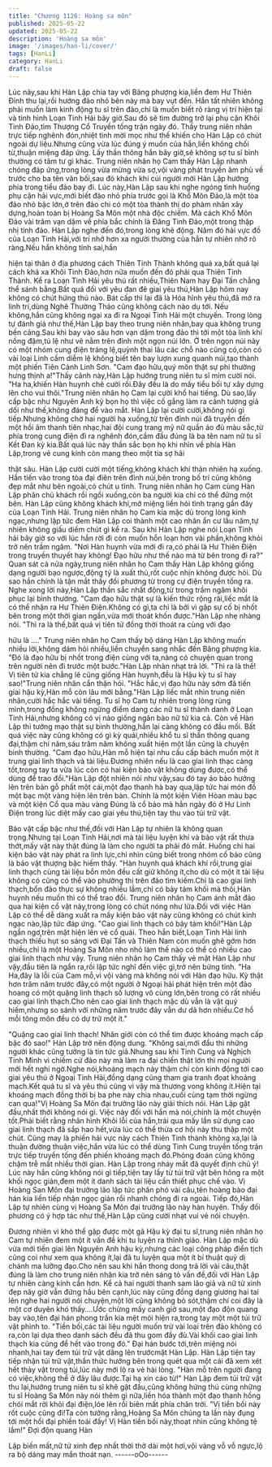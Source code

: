 ```yaml
---
title: "Chương 1126: Hoàng sa môn"
published: 2025-05-22
updated: 2025-05-22
description: 'Hoàng sa môn'
image: '/images/han-li/cover/'
tags: [HanLi]
category: HanLi
draft: false
---
```


Lúc nãy,sau khi Hàn Lập chia tay với Băng phượng kia,liền đem
Hư Thiên Đỉnh thu lại,rồi hướng đảo nhỏ bên này mà bay vụt đến.
Hắn tất nhiên không phải muốn làm kinh động tu sĩ trên đảo,chỉ là
muốn biết rõ ràng vị trí hiện tại và tình hình Loạn Tinh Hải bây
giờ.Sau đó sẽ tìm đường trở lại phụ cận Khôi Tinh Đảo,tìm
Thượng Cổ Truyền tống trận ngày đó.
Thấy trung niên nhân trực tiếp nghênh đón,nhiệt tình mời mọc
như thế khiến cho Hàn Lập có chút ngoài dự liệu.Nhưng cũng
vừa lúc đúng ý muốn của hắn,liền không chối từ,thuận miệng đáp
ứng.
Lấy thần thông hắn bây giờ,sẽ không sợ tu sĩ bình thường có tâm
tư gì khác.
Trung niên nhân họ Cam thấy Hàn Lập nhanh chóng đáp
ứng,trong lòng vừa mừng vừa sợ,vội vàng phát truyền âm phù về
trước cho ba tên vãn bối,sau đó khách khí cúi người mời Hàn Lập
hướng phía trong tiểu đảo bay đi.
Lúc này,Hàn Lập sau khi nghe ngóng tình huống phụ cận hải
vực,mới biết đảo nhỏ phía trước gọi là Khổ Môn Đảo,là một tòa
đảo nhỏ bậc lớn,ở trên đảo chi có một tòa thành thị do phàm
nhân xây dựng,hoàn toàn bị Hoàng Sa Môn một nhà độc chiếm.
Mà cách Khổ Môn Đảo vài trăm vạn dặm về phía bắc chính là
Đăng Tinh Đảo,một trong thập nhị tinh đảo.
Hàn Lập nghe đến đó,trong lòng khẽ động.
Năm đó hải vực đồ của Loạn Tinh Hải,với trí nhớ hơn xa người
thường của hắn tự nhiên nhớ rõ ràng.Nếu hắn không tính sai,hắn

hiện tại thân ở địa phương cách Thiên Tinh Thành không quá
xa,bất quá lại cách khá xa Khôi Tinh Đảo,hơn nữa muốn đến đó
phải qua Thiên Tinh Thành.
Kể ra Loạn Tinh Hải yêu thú rất nhiều,Thiên Nam hay Đại Tấn
chẳng thể sánh bằng.Bất quá đối với yêu đan đê giai yêu thú,Hàn
Lập hôm nay không có chút hứng thú nào.
Bát cấp thì lại đã là Hóa hình yêu thú,đã mở ra linh trí,dùng Nghê
Thường Thảo cũng không cách nào dụ tới.
Nếu không,hắn cũng không ngại xa đi ra Ngoại Tinh Hải một
chuyến.
Trong lòng tự đánh giá như thế,Hàn Lập bay theo trung niên
nhân,bay qua không trung bến cảng.Sau khi bay vào sâu hơn vạn
dặm trong đảo thì tới một tòa linh khí nồng đậm,tú lệ như vẽ nằm
trên đỉnh một ngọn núi lớn.
Ở trên ngọn núi này có một nhóm cung điện tráng lệ,quỳnh thai
lâu các chỗ nào cũng có,còn có vài loại Linh cầm diễm lệ không
biết tên bay lượn xung quanh núi,tạo thành một phiến Tiên Cảnh
Linh Sơn.
"Cam đạo hữu,quý môn thật sự phi thường hưng thịnh a!"Thấy
cảnh này,Hàn Lập hướng trung niên tu sĩ mỉm cười nói.
"Ha ha,khiến Hàn huynh chê cười rồi.Đây đều là do mấy tiểu bối
tự xây dựng lên cho vui thôi."Trung niên nhân họ Cam lại cười
khổ hai tiếng.
Dù sao,lấy cấp bậc như Nguyên Anh kỳ bọn họ thì việc cố gắng
làm ra cảnh tượng giả dối như thế,không đáng để vào mắt.
Hàn Lập lại cười cười,không nói gì tiếp.Nhưng không chờ hai
người hạ xuống,từ trên đỉnh núi đã truyền đến một hồi âm thanh
tiên nhạc,hai đội cung trang mỹ nữ quần áo đủ màu sắc,từ phía
trong cung điện đi ra nghênh đón,cầm đầu đúng là ba tên nam nữ
tu sĩ Kết Đan kỳ kia.Bất quá lúc này thần sắc bọn họ khi nhìn về
phía Hàn Lập,trong vẻ cung kính còn mang theo một tia sợ hãi

thật sâu.
Hàn Lập cười cười một tiếng,không khách khí thản nhiên hạ
xuống.
Hắn tiến vào trong tòa đại điên trên đỉnh núi,bên trong bố trí cũng
không đẹp mắt như bên ngoài,có chút u tĩnh.
Trung niên nhân họ Cam cùng Hàn Lập phân chủ khách rồi ngồi
xuống,còn ba người kia chỉ có thể đứng một bên.
Hàn Lập cũng không khách khí,mở miệng liền hỏi tình trạng gần
đây của Loạn Tinh Hải.
Trung niên nhân họ Cam kia mặc dù trong lòng kinh ngạc,nhưng
lập tức đem Hàn Lập coi thành một cao nhân ẩn cư lâu năm,tự
nhiên không giấu diếm chút gì kể ra.
Sau khi Hàn Lập nghe nói Loạn Tinh hải bây giờ so với lúc hắn
rời đi còn muốn hỗn loạn hơn vài phần,không khỏi trở nên trầm
ngâm.
"Nơi Hàn huynh vừa mới đi ra,có phải là Hư Thiên Điện trong
truyền thuyết hay không! Đạo hữu như thế nào mà từ bên trong đi
ra?" Quan sát cả nửa ngày,trung niên nhân họ Cam thấy Hàn Lập
không giống dạng người bạo ngược,động tý là xuất thủ,rốt cuộc
nhịn không được hỏi.
Dù sao hắn chính là tận mắt thấy đối phương từ trong cự điện
truyền tống ra.
Nghe xong lời này,Hàn Lập thần sắc nhất động,từ trong trầm
ngâm khôi phục lại bình thường.
"Cam đạo hữu thật sự là kiến thức rộng rãi,liếc mắt là có thể nhận
ra Hư Thiên Điện.Không có gì,ta chỉ là bởi vì gặp sự cố bị nhốt
bên trong một thời gian ngắn,vừa mới thoát khốn được."Hàn Lập
nhẹ nhàng nói.
"Thì ra là thế,bất quá vị tiên tử đồng thời thoát ra cùng với đạo

hữu là …." Trung niên nhân họ Cam thấy bộ dáng Hàn Lập không
muốn nhiều lời,không dám hỏi nhiều,liền chuyển sang nhắc đến
Băng phượng kia.
"Đó là đạo hữu bị nhốt trong điện cùng với ta,nàng có chuyện
quan trong trên người nên đi trước một bước."Hàn Lập nhàn nhạt
trả lời.
"Thì ra là thế! Vị tiên tử kia chẳng lẽ cũng giống Hàn huynh,đều là
Hậu kỳ tu sĩ hay sao!"Trung niên nhân cẩn thận hỏi.
"Hắc hắc,vị đạo hữu này sớm đã tiến giai hậu kỳ,Hàn mỗ còn lâu
mới bằng."Hàn Lập liếc mắt nhìn trung niên nhân,cười hắc hắc
vài tiếng.
Tu sĩ họ Cam tự nhiên trong lòng rùng mình,trong đồng không
ngừng điểm dang các nữ tu sĩ thành danh ở Loạn Tinh Hải,nhưng
không có vị nào giống ngân bào nữ tử kia cả.
Còn về Hàn Lập thì tướng mạo thật sự bình thường,hắn lại càng
không có đầu mối.
Bất quá việc này cũng không có gì kỳ quái,nhiều khổ tu sĩ thần
thông quang đại,thậm chí năm,sáu trăm năm không xuất hiện một
lần cũng là chuyện bình thường.
"Cam đạo hữu,Hàn mỗ hiện tại nhu cầu cấp bách muốn một ít
trung giai linh thạch và tài liệu.Đương nhiên nếu là cao giai linh
thạc càng tốt,trong tay ta vừa lúc còn có hai kiện bảo vật không
dùng được,có thể dùng để trao đổi."Hàn Lập đột nhiên nói như
vậy,sau đó tay áo bào hướng lên trên bàn gỗ phất một cái,một
đạo thanh hà bay qua,lập tức hai món đồ một bạc một vàng hiện
lên trên bàn.
Chính là một kiện Viên Hòan màu bạc và một kiện Cổ qua màu
vàng
Đúng là cổ bảo mà hắn ngày đó ở Hư Linh Điện trong lúc diệt
mấy cao giai yêu thú,tiện tay thu vào túi trữ vật.

Bảo vật cấp bậc như thế,đối với Hàn Lập tự nhiên là không quan
trọng.Nhưng tại Loạn Tinh Hải,nơi mà tài liệu luyện khí và bảo vật
rất thưa thớt,mấy vật này thật đúng là làm cho người ta phải đỏ
mắt.
Huống chi hai kiện bảo vật này phát ra linh lực,chỉ nhìn cũng biết
trong nhóm cổ bảo cũng là bảo vật thượng bậc hiếm thấy.
"Hàn huynh quá khách khí rồi,trung giai linh thạch cùng tài liệu
bổn môn đều cất giữ không ít,cho dù có một ít tài liệu không có
cũng có thể vào phường thị trên đảo tìm kiếm.Chỉ là cao giai linh
thạch,bổn đảo thực sự không nhiều lắm,chỉ có bảy tám khối mà
thôi,Hàn huynh nếu muốn thì có thể trao đổi.
Trung niên nhân họ Cam ánh mắt đảo qua hai kiện cổ vật
này,trong lòng có chút nóng như lửa.Đối với việc Hàn Lập có thể
dễ dàng xuất ra mấy kiện bảo vật này cũng không có chút kinh
ngạc nào,lập tức đáp ứng.
"Cao giai linh thạch có bảy tám khối!"Hàn Lập ngẩn ngơ,trên mặt
hiện lên vẻ cổ quái.
Theo hắn biết,Loạn Tinh Hải linh thạch thiếu hụt so sáng với Đại
Tấn và Thiên Nam còn muốn ghê gớm hơn nhiều,chỉ là một
Hoàng Sa Môn nho nhỏ làm thế nào có thể có nhiều cao giai linh
thạch như vậy.
Trung niên nhân họ Cam thấy vẻ mặt Hàn Lập như vậy,đầu tiên là
ngẩn ra,rồi lập tức nghĩ đến việc gì,trở nên bừng tỉnh.
"Ha Ha,đây là lỗi của Cam mỗ,vì vội vàng mà không nói với Hàn
đạo hữu.
Kỳ thật hơn trăm năm trước đây,có một người ở Ngoại hải phát
hiện trên một đảo hoang có một quặng linh thạch số lượng vô
cùng lớn,bên trong có rất nhiều cao giai linh thạch.Cho nên cao
giai linh thạch mặc dù vẫn là vật quý hiếm,nhưng so sánh với
những năm trước đây vẫn dư dả hơn nhiều.Cơ hồ mỗi tông môn
đều có dự trữ một ít."

"Quặng cao giai linh thạch! Nhân giới còn có thể tìm được khoáng
mạch cấp bậc đó sao!" Hàn Lập trở nên động dung.
"Không sai,mới đầu thì những người khác cũng tưởng là tin tức
giả.Nhưng sau khi Tinh Cung và Nghịch Tinh Minh vì chiếm cứ
đảo này mà làm ra đại chiến thật lớn thì mọi người mới hết nghi
ngờ.Nghe nói,khoáng mạch này thậm chí còn kinh động tới cao
giai yêu thú ở Ngoại Tinh Hải,đồng dạng cũng tham gia tranh đọat
khoáng mạch.Kết quả tu sĩ và yêu thú cũng vì vậy mà thương
vong không ít.Hiện tại khoáng mạch đồng thời bị ba phe này chia
nhau,cuối cùng tạm thời ngừng can qua!"Vị Hoàng Sa Môn đại
trưởng lão này giải thích nói.
Hàn Lập gật đầu,nhất thời không nói gì.
Việc này đối với hắn mà nói,chính là một chuyện tốt.Phải biết rằng
nhân hình Khôi lỗi của hắn,trải qua mấy lần sử dụng cao giai linh
thạch đã sắp hao hết,vừa lúc có thể thừa cơ hội này thu thập một
chút.
Cũng may là phiến hải vực này cách Thiên Tinh thành không
xa,lại là thuận đường thuận việc,hắn vừa lúc có thể dùng Tinh
Cung truyền tống trận trực tiếp truyền tống đến phiến khoáng
mạch đó.Phỏng đoán cũng không chậm trễ mất nhiều thời gian.
Hàn Lập trong nháy mắt đã quyết định chủ ý!
Lúc này hắn cũng không nói gì tiếp,tiện tay lấy từ túi trữ vật bên
hông ra một khối ngọc giản,đem một ít danh sách tài liệu cần thiết
phục chế vào.
Vị Hoàng San Môn đại trưởng lão lập tức phân phó vài câu,tên
hoàng bào đại hán kia liền tiếp nhận ngọc giản rồi nhanh chóng đi
ra ngoài.
Tiếp đó,Hàn Lập tự nhiên cùng vị Hoàng Sa Môn đại trưởng lão
này hàn huyên.
Thấy đối phương có ý hợp tác như thế,Hàn Lập cũng cười nhạt
vui vẻ nói chuyện.

Đương nhiên vì khó thể gặp được một gã Hậu kỳ đại tu sĩ,trung
niên nhân họ Cam tự nhiên đem một ít vấn đề khi tu luyện ra thỉnh
giáo.
Hàn Lập mặc dù vừa mới tiến giai lên Nguyên Anh hậu kỳ,nhưng
các loại công pháp điển tịch cũng coi như xem qua không ít,lại đã
tu luyện qua một ít bí thuật quỷ dị chánh ma lưỡng đạo.Cho nên
sau khi hắn thong dong trả lời vài câu,thật đúng là làm cho trung
niên nhân kia trở nên sáng tỏ vấn đề,đối với Hàn Lập tự nhiên
càng kính cẩn hơn.
Kể cả hai người thanh sam lão giả và nữ tử xinh đẹp nãy giờ vẫn
đứng hầu bên cạnh,lúc này cũng đồng dạng giương hai tai lên
nghe hai người nói chuyện,một lời cũng không bỏ sót,thậm chí coi
đây là một cơ duyên khó thấy….Ước chừng mấy canh giờ
sau,một đạo độn quang bay vào,tên đại hán phong trần kia mệt
mỏi hiện ra,trong tay một một túi trữ vật phình to.
"Tiền bối,các tài liệu người muốn trừ vài loại trên đảo không có
ra,còn lại dựa theo danh sách đều đã thu gom đầy đủ.Vài khối
cao giai linh thạch kia cũng để hết vào trong đó."
Đại hán bước tới,trên miệng nói nhanh,hai tay đem túi trữ vật
dâng lên trướcmặt Hàn Lập.
Hàn Lập tiện tay tiếp nhận túi trữ vật,thần thức hướng bên trong
quét qua một cái đã xem xét hết thảy vật trong túi,lúc này mới lộ
ra vẻ hài lòng.
"Hàn mỗ trên người đang có việc,không thể ở đây lâu được.Tại
hạ xin cáo từ!" Hàn Lập đem túi trữ vật thu lại,hướng trung niên tu
sĩ khẽ gật đầu,cũng không hứng thú cùng những tu sĩ Hoàng Sa
Môn này nói thêm gì nữa,liền hóa thành một đạo thanh hồng chói
mắt rời khỏi đại điện,lóe lên rồi biên mất phía chân trời.
"Vị tiền bối này rốt cuộc cũng đi!Ta còn tưởng rằng,Hoàng Sa
Môn chúng ta lần này đụng tới một hồi đại phiền toái đấy! Vị Hàn
tiền bối này,thoạt nhìn cũng không tệ lắm!" Đợi độn quang Hàn

Lập biến mất,nữ tử xinh đẹp nhất thời thở dài một hơi,vội vàng vỗ
vỗ ngực,lộ ra bộ dáng may mắn thoát nạn.
------oOo------
